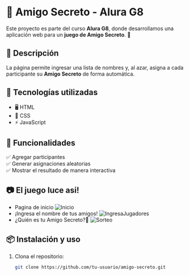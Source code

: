 # 🎁 Amigo Secreto - Alura G8  

Este proyecto es parte del curso **Alura G8**, donde desarrollamos una aplicación web para un **juego de Amigo Secreto**. 🎉  

## 📌 Descripción  
La página permite ingresar una lista de nombres y, al azar, asigna a cada participante su **Amigo Secreto** de forma automática.  

## 🚀 Tecnologías utilizadas  
- 🖥️ HTML  
- 🎨 CSS  
- ⚡ JavaScript  

## 🎯 Funcionalidades  
✅ Agregar participantes  
✅ Generar asignaciones aleatorias  
✅ Mostrar el resultado de manera interactiva  

## 📷 El juego luce asi!    
- Pagina de inicio
![Inicio](https://github.com/user-attachments/assets/286779bb-c735-457e-8202-e106ad8a1187)
- ¡Ingresa el nombre de tus amigos!
![IngresaJugadores](https://github.com/user-attachments/assets/588d277c-ef5f-48a6-abf6-cb0b0772150f)
- ¿Quién es tu Amigo Secreto?🤫
![Sorteo](https://github.com/user-attachments/assets/2625583b-3fb6-41d3-acf9-81c0f1f24d71)

## 📦 Instalación y uso  
1. Clona el repositorio:  
   ```bash
   git clone https://github.com/tu-usuario/amigo-secreto.git
